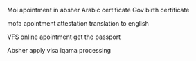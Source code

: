 Moi apointment in absher
Arabic certificate 
Gov birth certificate

mofa apointment 
attestation 
translation to english 


VFS online apointment
get the passport 

Absher apply visa 
iqama processing
